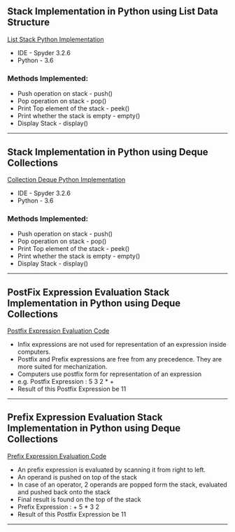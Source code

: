 ## Stack Implementation in Python using List Data Structure
[List Stack Python Implementation](https://github.com/AishwaryaJadhav9850/Stack/blob/master/Stack.py)
- IDE - Spyder 3.2.6
- Python - 3.6

### Methods Implemented:
* Push operation on stack - push()
* Pop operation on stack - pop()  
* Print Top element of the stack - peek()
* Print whether the stack is empty - empty()
* Display Stack - display() 


****

## Stack Implementation in Python using Deque Collections
[Collection Deque Python Implementation](https://github.com/AishwaryaJadhav9850/Stack/blob/master/StackUsingCollectionsDeque.py)
- IDE - Spyder 3.2.6
- Python - 3.6

### Methods Implemented:
* Push operation on stack - push()
* Pop operation on stack - pop()  
* Print Top element of the stack - peek()
* Print whether the stack is empty - empty()
* Display Stack - display() 


****

## PostFix Expression Evaluation Stack Implementation in Python using Deque Collections
[Postfix Expression Evaluation Code](https://github.com/AishwaryaJadhav9850/Stack/commit/25b5d6055002bb57afd3e4b995daf1cf510dca32)

- Infix expressions are not used for representation of an expression inside computers.
- Postfix and Prefix expressions are free from any precedence. They are more suited for mechanization.
- Computers use postfix form for representation of an expression
- e.g. Postfix Expression : 5 3 2 * +
- Result of this Postfix Expression be 11


****

## Prefix Expression Evaluation Stack Implementation in Python using Deque Collections
[Prefix Expression Evaluation Code](https://github.com/AishwaryaJadhav9850/Stack/commit/1cf67697da95e0edd6ffab425c925d289a1597c4)

- An prefix expression is evaluated by scanning it from right to left.
- An operand is pushed on top of the stack
- In case of an operator, 2 operands are popped form the stack, evaluated and pushed back onto the stack
- Final result is found on the top of the stack
- Prefix Expression : + 5 * 3 2
- Result of this Postfix Expression be 11

****
